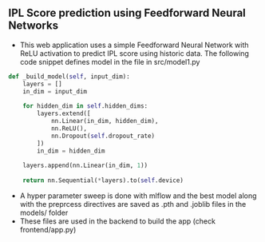 ## IPL Score prediction using Feedforward Neural Networks 

- This web application uses a simple Feedforward Neural Network with ReLU activation to predict IPL score using historic data. The following code snippet defines model in the file in src/model1.py

```python
def _build_model(self, input_dim):
    layers = []
    in_dim = input_dim
    
    for hidden_dim in self.hidden_dims:
        layers.extend([
            nn.Linear(in_dim, hidden_dim),
            nn.ReLU(),
            nn.Dropout(self.dropout_rate)
        ])
        in_dim = hidden_dim
    
    layers.append(nn.Linear(in_dim, 1))
    
    return nn.Sequential(*layers).to(self.device)
```

- A hyper parameter sweep is done with mlflow and the best model along with the preprcess directives are saved as .pth and .joblib files in the models/ folder <br>
- These files are used in the backend to build the app (check frontend/app.py)